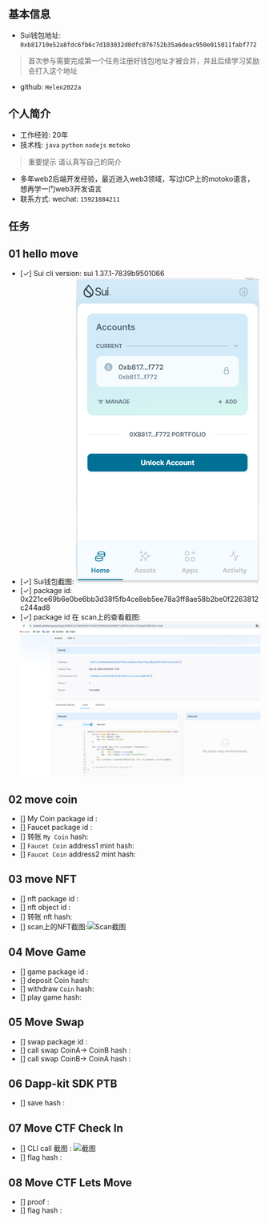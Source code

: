 ## 基本信息
- Sui钱包地址: `0xb81710e52a8fdc6fb6c7d103032d0dfc076752b35a6deac950e015011fabf772`
> 首次参与需要完成第一个任务注册好钱包地址才被合并，并且后续学习奖励会打入这个地址
- github: `Helen2022a`

## 个人简介
- 工作经验: 20年
- 技术栈: `java` `python` `nodejs` `motoko`
> 重要提示 请认真写自己的简介
- 多年web2后端开发经验，最近进入web3领域，写过ICP上的motoko语言，想再学一门web3开发语言
- 联系方式: wechat: `15921884211` 

## 任务

##   01 hello move  
- [✓] Sui cli version: sui 1.37.1-7839b9501066
- [✓] Sui钱包截图: ![Sui钱包截图](./images/sui_wallet.png)
- [✓] package id: 0x221ce69b6e0be6bb3d38f5fb4ce8eb5ee78a3ff8ae58b2be0f2263812c244ad8
- [✓] package id 在 scan上的查看截图:![Scan截图](./images/suivision_code.png)

##   02 move coin
- [] My Coin package id : 
- [] Faucet package id : 
- [] 转账 `My Coin` hash:
- [] `Faucet Coin` address1 mint hash:
- [] `Faucet Coin` address2 mint hash:

##   03 move NFT
- [] nft package id :
- [] nft object id : 
- [] 转账 nft  hash:
- [] scan上的NFT截图:![Scan截图](./images/你的图片地址)

##   04 Move Game
- [] game package id :
- [] deposit Coin hash:
- [] withdraw `Coin` hash:
- [] play game hash:

##   05 Move Swap
- [] swap package id :
- [] call swap CoinA-> CoinB  hash :
- [] call swap CoinB-> CoinA  hash :

##   06 Dapp-kit SDK PTB
- [] save hash :

##   07 Move CTF Check In
- [] CLI call 截图 : ![截图](./images/你的图片地址)
- [] flag hash :

##   08 Move CTF Lets Move
- [] proof : 
- [] flag hash :
